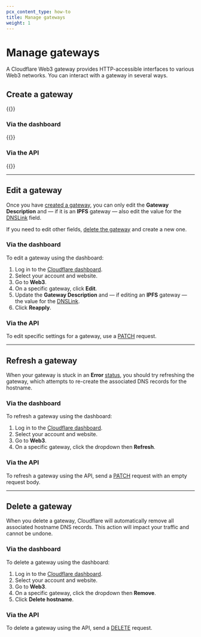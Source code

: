 ```yaml
---
pcx_content_type: how-to
title: Manage gateways
weight: 1
---
```


# Manage gateways

A Cloudflare Web3 gateway provides HTTP-accessible interfaces to various Web3 networks. You can interact with a gateway in several ways.

## Create a gateway

{{<render file="_post-creation-steps.md">}}

### Via the dashboard

{{<render file="_create-gateway-dashboard.md">}}

### Via the API

{{<render file="_create-gateway-api.md">}}

---

## Edit a gateway

Once you have [created a gateway](#create-a-gateway), you can only edit the **Gateway Description** and — if it is an **IPFS** gateway — also edit the value for the [DNSLink](/web3/ipfs-gateway/concepts/dnslink/) field.

If you need to edit other fields, [delete the gateway](#delete-a-gateway) and create a new one.

### Via the dashboard

To edit a gateway using the dashboard:

1. Log in to the [Cloudflare dashboard](https://dash.cloudflare.com).
2. Select your account and website.
3. Go to **Web3**.
4. On a specific gateway, click **Edit**.
5. Update the **Gateway Description** and — if editing an **IPFS** gateway — the value for the [DNSLink](/web3/ipfs-gateway/concepts/dnslink/).
6. Click **Reapply**.

### Via the API

To edit specific settings for a gateway, use a [PATCH](https://api.cloudflare.com/#web3-hostname-edit-web3-hostname) request.

---

## Refresh a gateway

When your gateway is stuck in an **Error** [status](/web3/reference/gateway-status/), you should try refreshing the gateway, which attempts to re-create the associated DNS records for the hostname.

### Via the dashboard

To refresh a gateway using the dashboard:

1. Log in to the [Cloudflare dashboard](https://dash.cloudflare.com).
2. Select your account and website.
3. Go to **Web3**.
4. On a specific gateway, click the dropdown then **Refresh**.

### Via the API

To refresh a gateway using the API, send a [PATCH](https://api.cloudflare.com/#web3-hostname-edit-web3-hostname) request with an empty request body.

---

## Delete a gateway

When you delete a gateway, Cloudflare will automatically remove all associated hostname DNS records. This action will impact your traffic and cannot be undone.

### Via the dashboard

To delete a gateway using the dashboard:

1. Log in to the [Cloudflare dashboard](https://dash.cloudflare.com).
2. Select your account and website.
3. Go to **Web3**.
4. On a specific gateway, click the dropdown then **Remove**.
5. Click **Delete hostname**.

### Via the API

To delete a gateway using the API, send a [DELETE](https://api.cloudflare.com/#web3-hostname-delete-web3-hostname) request.

